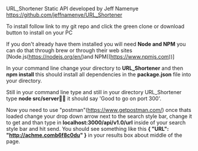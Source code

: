  URL_Shortener Static API developed by Jeff Namenye
https://github.com/jeffnamenye/URL_Shortener

To install follow link to my git repo and click the green clone or download
button to install on your PC

If you don't already have them installed you will need **Node and NPM** you can do that through brew or through their web sites [Node.js(https://nodejs.org/en/)and NPM((https://www.npmjs.com))]

In your command line change your directory to **URL_Shortener** and then **npm install** this should install all dependencies in the **package.json** file into your directory.

Still in your command line type and still in your directory URL_Shortener type
**node src/server**👍🏻 it should say 'Good to go on port 300'.

Now you need to use "postman"(https://www.getpostman.com/) once thats loaded change your drop down arrow next to the search style bar, change it to get and than type in **localhost:3000/api/v1.0/url** inside of your search style bar and hit send. You should see something like this **{
  "URL": "http://achme.comb6f8c0du"
}** in your results box about middle of the page.

